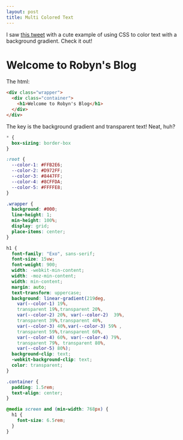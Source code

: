 ```yaml
---
layout: post
title: Multi Colored Text
---
```


I saw [this tweet](https://twitter.com/bramusblog/status/1409484007511838723) with a cute example of using CSS to color text with a background gradient. Check it out!

<div class="multi-color">
  <div class="wrapper">
    <div class="container">
      <h1>Welcome to Robyn's Blog</h1>
    </div>
  </div>
</div>

The html:

```html
<div class="wrapper">
  <div class="container">
    <h1>Welcome to Robyn's Blog</h1>
  </div>
</div>
```
The key is the background gradient and transparent text! Neat, huh?

```css
* {
  box-sizing: border-box
}

:root {
  --color-1: #FFB2E6;
  --color-2: #D972FF;
  --color-3: #8447FF;
  --color-4: #8CFFDA;
  --color-5: #FFFFE8;
}

.wrapper {
  background: #000;
  line-height: 1;
  min-height: 100%;
  display: grid;
  place-items: center;
}

h1 {
  font-family: "Exo", sans-serif;
  font-size: 15vw;
  font-weight: 900;
  width: -webkit-min-content;
  width: -moz-min-content;
  width: min-content;
  margin: auto;
  text-transform: uppercase;
  background: linear-gradient(219deg, 
    var(--color-1) 19%, 
    transparent 19%,transparent 20%, 
    var(--color-2) 20%, var(--color-2)  39%,
    transparent 39%,transparent 40%, 
    var(--color-3) 40%,var(--color-3) 59% ,
    transparent 59%,transparent 60%, 
    var(--color-4) 60%, var(--color-4) 79%,
    transparent 79%, transparent 80%, 
    var(--color-5) 80%);
  background-clip: text;
  -webkit-background-clip: text;
  color: transparent;
}

.container {
  padding: 1.5rem;   
  text-align: center;
}

@media screen and (min-width: 768px) {
  h1 {
    font-size: 6.5rem;
  }
}
```
